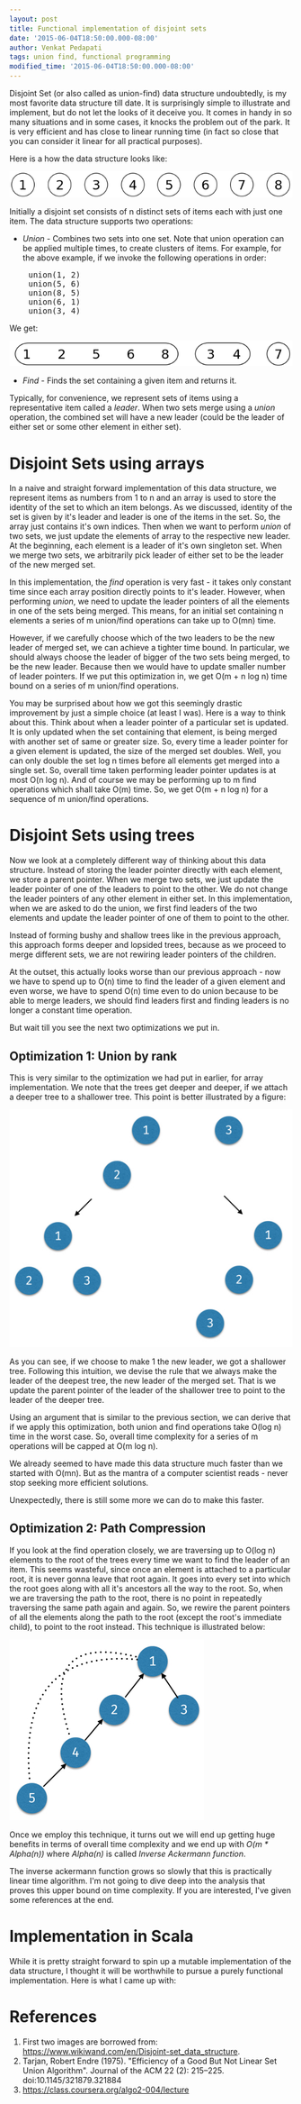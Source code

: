 ```yaml
---
layout: post
title: Functional implementation of disjoint sets
date: '2015-06-04T18:50:00.000-08:00'
author: Venkat Pedapati
tags: union find, functional programming
modified_time: '2015-06-04T18:50:00.000-08:00'
---
```


Disjoint Set (or also called as union-find) data structure undoubtedly, is my most favorite data structure till date. It is surprisingly simple
to illustrate and implement, but do not let the looks of it deceive you. It comes in handy in so many 
situations and in some cases, it knocks the problem out of the park. It is very efficient and has close to 
linear running time (in fact so close that you can consider it linear for all practical purposes).

Here is a how the data structure looks like:

![Initial State](/public/disjoint-sets-init.png)

Initially a disjoint set consists of n distinct sets of items each with just one item.
The data structure supports two operations:

* <i>Union</i> - Combines two sets into one set. Note that union operation can be applied multiple times, 
to create clusters of items. For example, for the above example, if we invoke the following operations in order:
<pre>
    union(1, 2)
    union(5, 6)
    union(8, 5)
    union(6, 1)
    union(3, 4)
</pre>
We get:

![Final State](/public/disjoint-sets-final.png)

* <i>Find</i> - Finds the set containing a given item and returns it.

Typically, for convenience, we represent sets of items using a representative item called a <i>leader</i>.
When two sets merge using a <i>union</i> operation, the combined set will have a new leader (could be the leader
of either set or some other element in either set).

Disjoint Sets using arrays
==========================

In a naive and straight forward implementation of this data structure, we represent items as numbers from 1 to n
and an array is used to store the identity of the set to which an item belongs. As we discussed, identity of the set
is given by it's leader and leader is one of the items in the set. So, the array just contains it's own indices. Then when
we want to perform <i>union</i> of two sets, we just update the elements of array to the respective new leader.
At the beginning, each element is a leader of it's own singleton set. When we merge two sets, we arbitrarily
pick leader of either set to be the leader of the new merged set.

In this implementation, the <i>find</i> operation is very fast - it takes only constant time since each array 
position directly points to it's leader. However, when performing <i>union</i>, we need to update the 
leader pointers of all the elements in one of the sets being merged. This means, for an initial set containing
n elements a series of m union/find operations can take up to O(mn) time.

However, if we carefully choose which of the two leaders to be the new leader of merged set, we can achieve
a tighter time bound. In particular, we should always choose the leader of bigger of the two sets being merged,
to be the new leader. Because then we would have to update smaller number of leader pointers. If we put 
this optimization in, we get O(m + n log n) time bound on a series of m union/find operations. 

You may be surprised about how we got this seemingly drastic improvement by just a simple choice (at least I was).
Here is a way to think about this. Think about when a leader pointer of a particular set is updated. It is only
updated when the set containing that element, is being merged with another set of same or greater size. So, 
every time a leader pointer for a given element is updated, the size of the merged set doubles. Well, you can 
only double the set log n times before all elements get merged into a single set. So, overall time taken
performing leader pointer updates is at most O(n log n). And of course we may be performing up to m find operations
which shall take O(m) time. So, we get O(m + n log n) for a sequence of m union/find operations.

Disjoint Sets using trees
=========================

Now we look at a completely different way of thinking about this data structure. Instead of storing the 
leader pointer directly with each element, we store a parent pointer. When we merge two sets, we just update 
the leader pointer of one of the leaders to point to the other. We do not change the leader pointers of any 
other element in either set. In this implementation, when we are asked to do the union, we first find leaders of 
the two elements and update the leader pointer of one of them to point to the other. 

Instead of forming bushy and shallow trees like in the previous approach, this approach forms deeper and lopsided
trees, because as we proceed to merge different sets, we are not rewiring leader pointers of the children.

At the outset, this actually looks worse than our previous approach - now we have to spend up to O(n) time
to find the leader of a given element and even worse, we have to spend O(n) time even to do union because
to be able to merge leaders, we should find leaders first and finding leaders is no longer a constant time 
operation.

But wait till you see the next two optimizations we put in. 

Optimization 1: Union by rank
-----------------------------

This is very similar to the optimization we had put in earlier, for array implementation. We note that the trees
get deeper and deeper, if we attach a deeper tree to a shallower tree. This point is better illustrated by a figure:

![Union by rank optimization](/public/disjoint-set-trees/disjoint-set-trees.jpeg)

As you can see, if we choose to make 1 the new leader, we got a shallower tree. Following this intuition,
we devise the rule that we always make the leader of the deepest tree, the new leader of the merged set. That is
we update the parent pointer of the leader of the shallower tree to point to the leader of the deeper tree.

Using an argument that is similar to the previous section, we can derive that if we apply this optimization, 
both union and find operations take O(log n) time in the worst case. So, overall time complexity for a series
of m operations will be capped at O(m log n).

We already seemed to have made this data structure much faster than we started with O(mn). But as the mantra
of a computer scientist reads - never stop seeking more efficient solutions. 

Unexpectedly, there is still some more we can do to make this faster.

Optimization 2: Path Compression
--------------------------------

If you look at the find operation closely, we are traversing up to O(log n) elements to the root of the trees
every time we want to find the leader of an item. This seems wasteful, since once an element is attached to a particular root,
it is never gonna leave that root again. It goes into every set into which the root goes along with all it's ancestors all the way to the root. 
So, when we are traversing the path to the root, there is no point in repeatedly traversing the same path again 
and again. So, we rewire the parent pointers of all the elements along the path to the root (except the root's 
immediate child), to point to the root instead. This technique is illustrated below:

![Path Compression](/public/disjoint-set-trees/path-compression.jpg)

Once we employ this technique, it turns out we will end up getting huge benefits in terms of overall time
complexity and we end up with <i>O(m * Alpha(n))</i> where <i>Alpha(n)</i> is called <i>Inverse Ackermann function</i>.

The inverse ackermann function grows so slowly that this is practically linear time algorithm. I'm not going to 
dive deep into the analysis that proves this upper bound on time complexity. If you are interested, I've given some
references at the end.

Implementation in Scala
=======================

While it is pretty straight forward to spin up a mutable implementation of the data structure, I thought
it will be worthwhile to pursue a purely functional implementation. Here is what I came up with:

<script src="https://gist.github.com/venustus/d2e4a404ce9cf037e4d8.js"></script>

References
==========


1. First two images are borrowed from: https://www.wikiwand.com/en/Disjoint-set_data_structure.
2. Tarjan, Robert Endre (1975). "Efficiency of a Good But Not Linear Set Union Algorithm". Journal of the ACM 22 (2): 215–225. doi:10.1145/321879.321884
3. https://class.coursera.org/algo2-004/lecture

